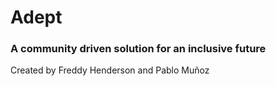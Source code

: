 <h1>Adept</h1>
<h3>A community driven solution for an inclusive future</h3>


Created by Freddy Henderson and Pablo Muñoz
